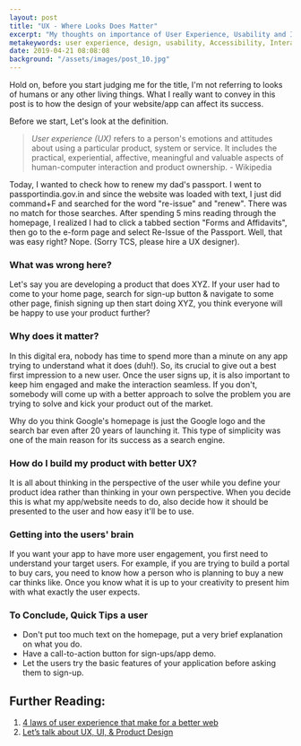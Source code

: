 ```yaml
---
layout: post
title: "UX - Where Looks Does Matter"
excerpt: "My thoughts on importance of User Experience, Usability and Interaction Design"
metakeywords: user experience, design, usability, Accessibility, Interaction Design, vishwasnavadak
date: 2019-04-21 08:08:08
background: "/assets/images/post_10.jpg"
---
```


Hold on, before you start judging me for the title, I'm not referring to looks of humans or any other living things. What I really want to convey in this post is to how the design of your website/app can affect its success.

Before we start, Let's look at the definition.

> _User experience (UX)_ refers to a person's emotions and attitudes about using a particular product, system or service. It includes the practical, experiential, affective, meaningful and valuable aspects of human-computer interaction and product ownership. - Wikipedia

Today, I wanted to check how to renew my dad's passport. I went to passportindia.gov.in and since the website was loaded with text, I just did command+F and searched for the word "re-issue" and "renew". There was no match for those searches. After spending 5 mins reading through the homepage, I realized I had to click a tabbed section "Forms and Affidavits", then go to the e-form page and select Re-Issue of the Passport. Well, that was easy right? Nope. (Sorry TCS, please hire a UX designer).

### What was wrong here?

Let's say you are developing a product that does XYZ. If your user had to come to your home page, search for sign-up button & navigate to some other page, finish signing up then start doing XYZ, you think everyone will be happy to use your product further?

### Why does it matter?

In this digital era, nobody has time to spend more than a minute on any app trying to understand what it does (duh!). So, its crucial to give out a best first impression to a new user. Once the user signs up, it is also important to keep him engaged and make the interaction seamless. If you don't, somebody will come up with a better approach to solve the problem you are trying to solve and kick your product out of the market.

Why do you think Google's homepage is just the Google logo and the search bar even after 20 years of launching it. This type of simplicity was one of the main reason for its success as a search engine.

### How do I build my product with better UX?

It is all about thinking in the perspective of the user while you define your product idea rather than thinking in your own perspective. When you decide this is what my app/website needs to do, also decide how it should be presented to the user and how easy it'll be to use.

### Getting into the users' brain

If you want your app to have more user engagement, you first need to understand your target users. For example, if you are trying to build a portal to buy cars, you need to know how a person who is planning to buy a new car thinks like. Once you know what it is up to your creativity to present him with what exactly the user expects.

### To Conclude, Quick Tips a user

- Don't put too much text on the homepage, put a very brief explanation on what you do.
- Have a call-to-action button for sign-ups/app demo.
- Let the users try the basic features of your application before asking them to sign-up.

## Further Reading:

1. <a href="https://www.wholegraindigital.com/blog/ux-laws-better-web/" target="_blank" rel="noopener noreferrer">4 laws of user experience that make for a better web</a>
2. <a href="https://uxdesign.cc/lets-talk-about-what-we-mean-when-we-talk-about-ux-ui-product-design-dc666a793861" target="_blank" rel="noopener noreferrer">Let’s talk about UX, UI, & Product Design</a>
